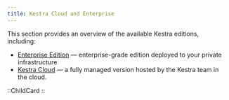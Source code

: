 ```yaml
---
title: Kestra Cloud and Enterprise
---
```


This section provides an overview of the available Kestra editions, including:
- [Enterprise Edition](./01.enterprise-edition.md) — enterprise-grade edition deployed to your private infrastructure
- [Kestra Cloud](./02.cloud.md) — a fully managed version hosted by the Kestra team in the cloud.

::ChildCard
::
